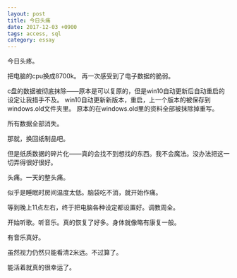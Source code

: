 ```yaml
---
layout: post
title: 今日头痛
date: 2017-12-03 +0900
tags: access, sql
category: essay
---
```


今日头疼。

把电脑的cpu换成8700k。
再一次感受到了电子数据的脆弱。

c盘的数据被彻底抹除——原本是可以复原的，但是win10自动更新后自动重启的设定让我措手不及。
win10自动更新新版本，重启，上一个版本的被保存到windows.old文件夹里。
原本的在windows.old里的资料全部被抹除掉重写。

所有数据全部消失。

那就，换回纸制品吧。

但是纸质数据的碎片化——真的会找不到想找的东西。我不会魔法。没办法把这一切弄得很好很好。

头痛。一天的整头痛。

似乎是睡眠时房间温度太低。脑袋吃不消，就开始作痛。

等到晚上11点左右，终于把电脑各种设定都设置好。调教周全。

开始听歌。听音乐。真的恢复了好多。身体就像略有康复一般。

有音乐真好。

虽然视力仍然只能看清2米远。不过算了。

能活着就真的很幸运了。
